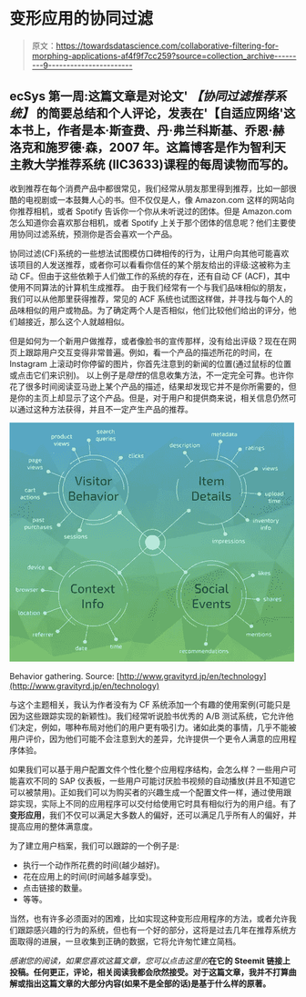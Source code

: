 # 变形应用的协同过滤

> 原文：<https://towardsdatascience.com/collaborative-filtering-for-morphing-applications-af4f9f7cc259?source=collection_archive---------9----------------------->

## ecSys 第一周:这篇文章是对论文' ***【协同过滤推荐系统】*** 的简要总结和个人评论，发表在'**【自适应网络'**这本书上，作者是本·斯查费、丹·弗兰科斯基、乔恩·赫洛克和施罗德·森，2007 年。这篇博客是作为智利天主教大学**推荐系统** (IIC3633)课程的每周读物而写的。

收到推荐在每个消费产品中都很常见，我们经常从朋友那里得到推荐，比如一部很酷的电视剧或一本鼓舞人心的书。但不仅仅是人，像 Amazon.com 这样的网站向你推荐相机，或者 Spotify 告诉你一个你从未听说过的团体。但是 Amazon.com 怎么知道你会喜欢那台相机，或者 Spotify 上关于那个团体的信息呢？他们主要使用协同过滤系统，预测你是否会喜欢一个产品。

协同过滤(CF)系统的一些想法试图模仿口碑相传的行为，让用户向其他可能喜欢该项目的人发送推荐，或者你可以看看你信任的某个朋友给出的评级:这被称为主动 CF。但由于这些依赖于人们做工作的系统的存在，还有自动 CF (ACF)，其中使用不同算法的计算机生成推荐。
由于我们经常有一个与我们品味相似的朋友，我们可以从他那里获得推荐，常见的 ACF 系统也试图这样做，并寻找与每个人的品味相似的用户或物品。为了确定两个人是否相似，他们比较他们给出的评分，他们越接近，那么这个人就越相似。

但是如何为一个新用户做推荐，或者像脸书的宣传那样，没有给出评级？现在在网页上跟踪用户交互变得非常普遍。例如，看一个产品的描述所花的时间，在 Instagram 上滚动时你停留的图片，你首先注意到的新闻的位置(通过鼠标的位置或点击它们来识别)。
以上例子是*隐性*的信息收集方法，不一定完全可靠。也许你花了很多时间阅读亚马逊上某个产品的描述，结果却发现它并不是你所需要的，但是你的主页上却显示了这个产品。但是，对于用户和提供商来说，相关信息仍然可以通过这种方法获得，并且不一定产生产品的推荐。

![](img/9151fa43a6892ee13aa855e7af29ef13.png)

Behavior gathering. Source: [http://www.gravityrd.jp/en/technology](http://www.gravityrd.jp/en/technology)

与这个主题相关，我认为作者没有为 CF 系统添加一个有趣的使用案例(可能只是因为这些跟踪实现的新颖性)。我们经常听说脸书优秀的 A/B 测试系统，它允许他们决定，例如，哪种布局对他们的用户更有吸引力。诸如此类的事情，几乎不能被用户评价，因为他们可能不会注意到大的差异，允许提供一个更令人满意的应用程序体验。

如果我们可以基于用户配置文件个性化整个应用程序结构，会怎么样？一些用户可能喜欢不同的 SAP 仪表板，一些用户可能讨厌脸书视频的自动播放(并且不知道它可以被禁用)。正如我们可以为购买者的兴趣生成一个配置文件一样，通过使用跟踪实现，实际上不同的应用程序可以交付给使用它时具有相似行为的用户组。有了**变形应用**，我们不仅可以满足大多数人的偏好，还可以满足几乎所有人的偏好，并提高应用的整体满意度。

为了建立用户档案，我们可以跟踪的一个例子是:

*   执行一个动作所花费的时间(越少越好)。
*   花在应用上的时间(时间越多越享受)。
*   点击链接的数量。
*   等等。

当然，也有许多必须面对的困难，比如实现这种变形应用程序的方法，或者允许我们跟踪感兴趣的行为的系统，但也有一个好的部分，这将是过去几年在推荐系统方面取得的进展，一旦收集到正确的数据，它将允许匆忙建立简档。

*感谢您的阅读，如果您喜欢这篇文章，您可以点击这里的*[](https://steemit.com/recommender-systems/@sebamenabar/collaborative-filtering-for-morphing-applications)**在它的 Steemit 链接上投稿。任何更正，评论，相关阅读我都会欣然接受。对于这篇文章，我并不打算曲解或指出这篇文章的大部分内容(如果不是全部的话)是基于什么样的原著。**